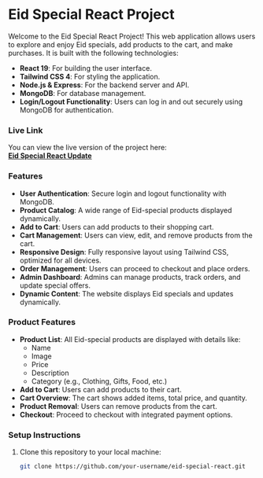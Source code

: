 # Eid Special React Project

Welcome to the Eid Special React Project! This web application allows users to explore and enjoy Eid specials, add products to the cart, and make purchases. It is built with the following technologies:

- **React 19**: For building the user interface.
- **Tailwind CSS 4**: For styling the application.
- **Node.js & Express**: For the backend server and API.
- **MongoDB**: For database management.
- **Login/Logout Functionality**: Users can log in and out securely using MongoDB for authentication.

### Live Link

You can view the live version of the project here:  
[**Eid Special React Update**](https://eid-special-react-update.netlify.app/)

### Features

- **User Authentication**: Secure login and logout functionality with MongoDB.
- **Product Catalog**: A wide range of Eid-special products displayed dynamically.
- **Add to Cart**: Users can add products to their shopping cart.
- **Cart Management**: Users can view, edit, and remove products from the cart.
- **Responsive Design**: Fully responsive layout using Tailwind CSS, optimized for all devices.
- **Order Management**: Users can proceed to checkout and place orders.
- **Admin Dashboard**: Admins can manage products, track orders, and update special offers.
- **Dynamic Content**: The website displays Eid specials and updates dynamically.

### Product Features

- **Product List**: All Eid-special products are displayed with details like:
  - Name
  - Image
  - Price
  - Description
  - Category (e.g., Clothing, Gifts, Food, etc.)
- **Add to Cart**: Users can add products to their cart.
- **Cart Overview**: The cart shows added items, total price, and quantity.
- **Product Removal**: Users can remove products from the cart.
- **Checkout**: Proceed to checkout with integrated payment options.

### Setup Instructions

1. Clone this repository to your local machine:

   ```bash
   git clone https://github.com/your-username/eid-special-react.git
